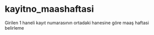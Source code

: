 # kayitno_maashaftasi
Girilen 1 haneli kayıt numarasının ortadaki hanesine göre maaş haftasi belirleme
